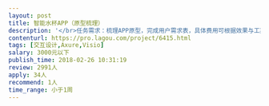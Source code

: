 ```yaml
---                
layout: post       
title: 智能水杯APP（原型梳理）           
description: '</br>任务需求：梳理APP原型，完成用户需求表，具体费用可根据效果与工期调整</br>详情参考https://modao.cc/app/ef5009648102aca758bb847e5825607d73a5e1cb</br>'     
contenturl: https://pro.lagou.com/project/6415.html      
tags: [交互设计,Axure,Visio]            
salary: 3000元以下          
publish_time: 2018-02-26 10:31:19         
review: 2991人                   
apply: 34人                   
recommend: 1人                   
time_range: 小于1周              
---                 
```

